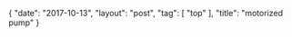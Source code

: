 {
   "date": "2017-10-13",
   "layout": "post",
   "tag": [
      "top"
   ],
   "title": "motorized pump"
}

